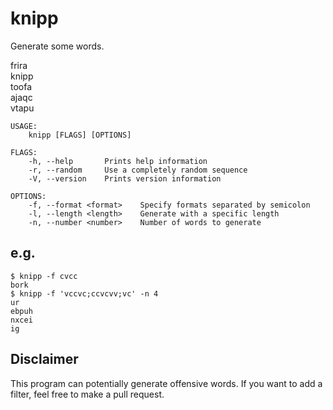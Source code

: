 
# knipp

Generate some words.

frira  
knipp  
toofa  
ajaqc  
vtapu

```
USAGE:
    knipp [FLAGS] [OPTIONS]

FLAGS:
    -h, --help       Prints help information
    -r, --random     Use a completely random sequence
    -V, --version    Prints version information

OPTIONS:
    -f, --format <format>    Specify formats separated by semicolon
    -l, --length <length>    Generate with a specific length
    -n, --number <number>    Number of words to generate
```

## e.g.

```
$ knipp -f cvcc
bork
$ knipp -f 'vccvc;ccvcvv;vc' -n 4
ur
ebpuh
nxcei
ig
```

## Disclaimer

This program can potentially generate offensive words. If you want to add a
filter, feel free to make a pull request.

